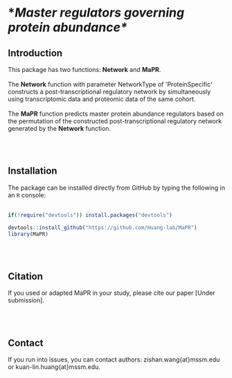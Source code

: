# **Master regulators governing protein abundance\**


## Introduction
This package has two functions: **Network** and **MaPR**.<br /><br />
The **Network** function with parameter NetworkType of 'ProteinSpecific' constructs a post-transcriptional regulatory network by simultaneously using transcriptomic data and proteomic data of the same cohort. <br /><br />
The **MaPR** function predicts master protein abundance regulators based on the permutation of the constructed post-transcriptional regulatory network generated by the **Network** function.

<br /><br />
## Installation
The package can be installed directly from GitHub by typing the following in an `R` console:<br /><br />
```R
if(!require("devtools")) install.packages("devtools")

devtools::install_github("https://github.com/Huang-lab/MaPR")
library(MaPR)
```

<br /><br />
## Citation
If you used or adapted MaPR in your study, please cite our paper [Under submission].

<br /><br />
## Contact
If you run into issues, you can contact authors: zishan.wang{at}mssm.edu or kuan-lin.huang{at}mssm.edu.
